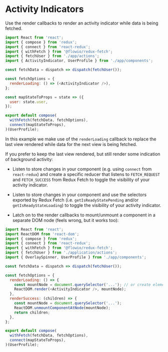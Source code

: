 # Activity Indicators

Use the render callbacks to render an activity indicator while data is being fetched.

```javascript
import React from 'react';
import { compose } from 'redux';
import { connect } from 'react-redux';
import { withFetch } from '@flowio/redux-fetch';
import { fetchUser } from './app/actions';
import { ActivityIndicator, UserProfile } from './app/components';

const fetchData = dispatch => dispatch(fetchUser());

const fetchOptions = {
  renderLoading: () => (<ActivityIndicator />),
};

const mapStateToProps = state => ({
  user: state.user,
});

export default compose(
  withFetch(fetchData, fetchOptions),
  connect(mapStateToProps),
)(UserProfile);
```

In this example we make use of the `renderLoading` callback to replace the last
view rendered while data for the next view is being fetched.

If you prefer to keep the last view rendered, but still render some indication
of background activity:

* Listen to store changes in your component (e.g. using `connect` from
`react-redux`) and create a specific reducer that listens to `FETCH_REQUEST` and
`FETCH_SUCCESS` from Redux Fetch to toggle the visibility of your activity indicator.

* Listen to store changes in your component and use the selectors exported by
Redux Fetch (i.e. `getIsReadyStatePending` and/or `getIsReadyStateLoading`) to
toggle the visibility of your activity indicator.

* Latch on to the render callbacks to mount/unmount a component in a separate
DOM node (feels wrong, but it works too):

```javascript
import React from 'react';
import ReactDOM from 'react-dom';
import { compose } from 'redux';
import { connect } from 'react-redux';
import { withFetch } from '@flowio/redux-fetch';
import { fetchUser } from './application/actions';
import { OverlaySpinner, UserProfile } from './app/components';

const fetchData = dispatch => dispatch(fetchUser());

const fetchOptions = {
  renderLoading: () => {
    const mountNode = document.querySelector('...'); // or create element and destroy it later
    ReactDOM.render(<ActivityIndicator />, mountNode);
  },
  renderSuccess: (children) => {
    const mountNode = document.querySelector('...');
    ReactDOM.unmountComponentAtNode(mountNode);
    return children;
  },
};

export default compose(
  withFetch(fetchData, fetchOptions),
  connect(mapStateToProps),
)(UserProfile);
```
